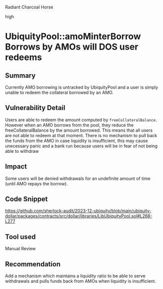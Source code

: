 Radiant Charcoal Horse

high

# UbiquityPool::amoMinterBorrow Borrows by AMOs will DOS user redeems

## Summary
Currently AMO borrowing is untracked by UbiquityPool and a user is simply unable to redeem the collateral borrowed by an AMO.

## Vulnerability Detail
Users are able to redeem the amount computed by `freeCollateralBalance`. However when an AMO borrows from the pool, they reduce the freeCollateralBalance by the amount borrowed. This means that all users are not able to redeem at that moment. There is no mechanism to pull back the funds from the AMO in case liquidity is insufficient, this may cause unecessary panic and a bank run because users will be in fear of not being able to withdraw

## Impact
Some users will be denied withdrawals for an undefinite amount of time (until AMO repays the borrow).

## Code Snippet
https://github.com/sherlock-audit/2023-12-ubiquity/blob/main/ubiquity-dollar/packages/contracts/src/dollar/libraries/LibUbiquityPool.sol#L268-L277

## Tool used

Manual Review

## Recommendation
Add a mechanism which maintains a liquidity ratio to be able to serve withdrawals and pulls funds back from AMOs when liquidity is insufficient.